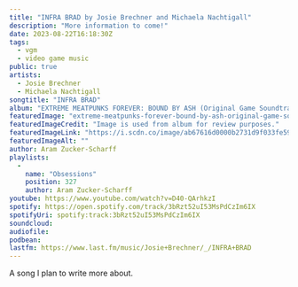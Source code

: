 ```yaml
---
title: "INFRA BRAD by Josie Brechner and Michaela Nachtigall"
description: "More information to come!"
date: 2023-08-22T16:18:30Z
tags:
  - vgm
  - video game music
public: true
artists:
  - Josie Brechner
  - Michaela Nachtigall
songtitle: "INFRA BRAD"
album: "EXTREME MEATPUNKS FOREVER: BOUND BY ASH (Original Game Soundtrack)"
featuredImage: "extreme-meatpunks-forever-bound-by-ash-original-game-soundtrack.jpeg"
featuredImageCredit: "Image is used from album for review purposes."
featuredImageLink: "https://i.scdn.co/image/ab67616d0000b2731d9f033fe5961c7d4dbfdf45"
featuredImageAlt: ""
author: Aram Zucker-Scharff
playlists:
  -
    name: "Obsessions"
    position: 327
    author: Aram Zucker-Scharff
youtube: https://www.youtube.com/watch?v=D40-QArhkzI
spotify: https://open.spotify.com/track/3bRzt52uI53MsPdCzIm6IX
spotifyUri: spotify:track:3bRzt52uI53MsPdCzIm6IX
soundcloud:
audiofile:
podbean:
lastfm: https://www.last.fm/music/Josie+Brechner/_/INFRA+BRAD
---
```


A song I plan to write more about.
		